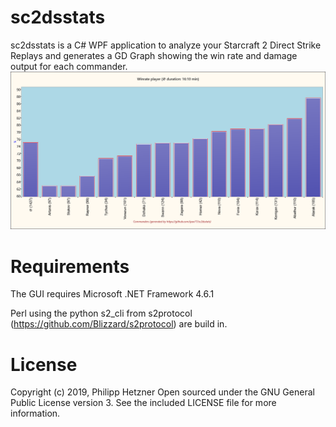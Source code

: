 # sc2dsstats

sc2dsstats is a C# WPF application to analyze your Starcraft 2 Direct Strike Replays and generates a GD Graph showing the win rate and damage output for each commander. 
![sample graph](/images/sample.png)

# Requirements
The GUI requires Microsoft .NET Framework 4.6.1

Perl using the python s2_cli from s2protocol (https://github.com/Blizzard/s2protocol) are build in.

# License

Copyright (c) 2019, Philipp Hetzner
Open sourced under the GNU General Public License version 3. See the included LICENSE file for more information.

